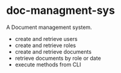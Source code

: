 # doc-managment-sys
A Document management system.
- create and retrieve users
- create and retrieve roles
- create and retrieve documents
- retrieve documents by role or date
- execute methods from CLI
